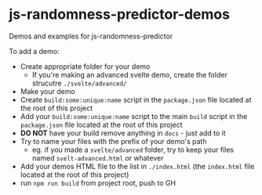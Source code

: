 # js-randomness-predictor-demos

Demos and examples for js-randomness-predictor

To add a demo:

- Create appropriate folder for your demo
  - If you're making an advanced svelte demo, create the folder strucutre `./svelte/advanced/`
- Make your demo
- Create `build:some:unique:name` script in the `package.json` file located at the root of this project
- Add your `build:some:unique:name` script to the main `build` script in the `package.json` file located at the root of this project
- **DO NOT** have your build remove anything in `docs` - just add to it
- Try to name your files with the prefix of your demo's path
  - eg. if you made a `svelte/advanced` folder, try to keep your files named `svelt-advanced.html` or whatever
- Add your demos HTML file to the list in `./index.html` (the `index.html` file located at the root of this project)
- run `npm run build` from project root, push to GH
